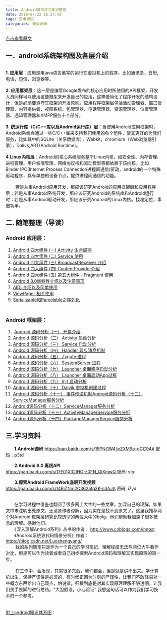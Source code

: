 ```yaml
---
title: Android进阶学习笔记整理
date: 2018-07-22 16:27:43
tags: 安卓源码
categories: 安卓源码
---
```

[点击查看原文](https://www.cnblogs.com/bugzone/p/9350418.html)

<div id="cnblogs_post_body" class="blogpost-body ">
    <div>
<h2>一．android系统架构图及各层介绍</h2>
<p style="text-align: center;"><img src="https://images2018.cnblogs.com/blog/612293/201807/612293-20180722160006222-1427704878.jpg" alt=""></p>
<strong>1. 应用层</strong>：应用是用java语言编写的运行在虚拟机上的程序，比如通讯录，日历,电话，短信，浏览器等。</div>
<div><br><strong>2. 应用框架层</strong>：这一层是编写Google发布的核心应用时所使用的API框架，开发人员同样可以使用这些框架来开发自己的应用，这样便简化了程序开发的结构设计，但是必须要遵守其框架的开发原则。应用程序框架层包括活动管理器、窗口管理器、内容提供者、视图系统、包管理器、电话管理器、资源管理器、位置管理器、通知管理器和XMPP服务十个部分。</div>
<div><br><strong>3. 统运行库（C/C++库以及Android运行库）层</strong>：当使用Android应用框架时，Android系统会通过一些C/C++库来支持我们使用的各个组件，使其更好的为我们服务，比如其中的SQLite（关系数据库），Webkit，chromium（Web浏览器引擎），Dalivk,ART(Android Runtime)。</div>
<div><br><strong>4.Linux内核层</strong>：Android的核心系统服务基于Linux内核，如安全性、内存管理、进程管理、用户权限管理、网络协议栈和驱动模型等都依赖于该内核，比如Binder IPC(Internet Process Connection进程间通信)驱动，android的一个特殊驱动程序，具有单独的设备节点，提供进程间通信的功能。</div>
<div>&nbsp; &nbsp; &nbsp; &nbsp; </div>
<div>&nbsp; &nbsp; &nbsp; &nbsp; 若是从事Android应用开发，那应该研究Android的应用框架层和应用程序层；若是从事Android系统开发，那应该研究Android的系统库和Android运行时；若是从事Android驱动开发，那应该研究Android的Linux内核。找准定位，事倍功半。</div>
<div>
<h2>二. 随笔整理（导读）</h2>
<h3>Android 应用层：</h3>







</div>
<div><ol>
<li><a id="homepage1_HomePageDays_DaysList_ctl05_DayList_TitleUrl_0" class="postTitle2" href="https://www.cnblogs.com/bugzone/p/activity_lifecycle.html" target="_blank">Android 四大组件 (一) Activity 生命周期</a></li>
<li><a id="homepage1_HomePageDays_DaysList_ctl02_DayList_TitleUrl_0" class="postTitle2" href="https://www.cnblogs.com/bugzone/p/android_service.html" target="_blank">Android 四大组件 (二) Service 使用</a></li>
<li><a id="homepage1_HomePageDays_DaysList_ctl01_DayList_TitleUrl_0" class="postTitle2" href="https://www.cnblogs.com/bugzone/p/BroadcastReceiver.html" target="_blank">Android 四大组件 (三) BroadcastReceiver 介绍</a></li>
<li><a id="homepage1_HomePageDays_DaysList_ctl00_DayList_TitleUrl_1" class="postTitle2" href="https://www.cnblogs.com/bugzone/p/ContentProvider.html" target="_blank">Android 四大组件 (四) ContentProvider介绍</a></li>
<li><a id="homepage1_HomePageDays_DaysList_ctl02_DayList_TitleUrl_0" class="postTitle2" href="https://www.cnblogs.com/bugzone/p/fragment.html" target="_blank">Android 四大组件 (五) 第五大组件 - Fragment 使用</a></li>
<li><a id="homepage1_HomePageDays_DaysList_ctl04_DayList_TitleUrl_0" class="postTitle2" href="https://www.cnblogs.com/bugzone/p/android8_new_features.html" target="_blank">Android 8.0新特性介绍以及注意事项</a></li>
<li><a id="homepage1_HomePageDays_DaysList_ctl01_DayList_TitleUrl_1" class="postTitle2" href="https://www.cnblogs.com/bugzone/p/aidl.html" target="_blank">AIDL介绍以及简单使用</a></li>
<li><a id="homepage1_HomePageDays_DaysList_ctl01_DayList_TitleUrl_0" class="postTitle2" href="https://www.cnblogs.com/bugzone/p/viewpager.html" target="_blank">ViewPager 相关使用</a></li>
<li><a id="homepage1_HomePageDays_DaysList_ctl00_DayList_TitleUrl_3" class="postTitle2" href="https://www.cnblogs.com/bugzone/p/Serializable_Parcelable.html" target="_blank">Serializable和Parcelable之序列化</a></li>





</ol></div>
<h3><br>Android 框架层：</h3>
<div><ol>
<li>&nbsp;<a id="homepage1_HomePageDays_DaysList_ctl00_DayList_TitleUrl_0" class="postTitle2" href="https://www.cnblogs.com/bugzone/p/readTheFuckingSourceCode.html" target="_blank">Android 源码分析（一） 开篇介绍</a></li>
<li><a id="homepage1_HomePageDays_DaysList_ctl04_DayList_TitleUrl_1" class="postTitle2" href="https://www.cnblogs.com/bugzone/p/startActivity.html" target="_blank">Android 源码分析（二） Activity 启动分析</a></li>
<li><a id="homepage1_HomePageDays_DaysList_ctl04_DayList_TitleUrl_0" class="postTitle2" href="https://www.cnblogs.com/bugzone/p/startService.html" target="_blank">Android 源码分析（三） Service 启动分析</a></li>
<li><a id="homepage1_HomePageDays_DaysList_ctl01_DayList_TitleUrl_4" class="postTitle2" href="https://www.cnblogs.com/bugzone/p/handler.html" target="_blank">Android 源码分析（四） Handler 异步消息机制</a></li>
<li><a id="homepage1_HomePageDays_DaysList_ctl01_DayList_TitleUrl_3" class="postTitle2" href="https://www.cnblogs.com/bugzone/p/zygote.html" target="_blank">Android 源码分析（五） Zygote 进程</a></li>
<li><a id="homepage1_HomePageDays_DaysList_ctl01_DayList_TitleUrl_2" class="postTitle2" href="https://www.cnblogs.com/bugzone/p/SystemServer.html" target="_blank">Android 源码分析（六） SystemServer 进程</a></li>
<li><a id="homepage1_HomePageDays_DaysList_ctl01_DayList_TitleUrl_1" class="postTitle2" href="https://www.cnblogs.com/bugzone/p/Launcher.html" target="_blank">Android 源码分析（七） Launcher 桌面程序启动分析</a></li>
<li><a id="homepage1_HomePageDays_DaysList_ctl01_DayList_TitleUrl_0" class="postTitle2" href="https://www.cnblogs.com/bugzone/p/Launcher_app.html" target="_blank">Android 源码分析（八） Launcher 桌面启动App过程</a></li>
<li><a id="homepage1_HomePageDays_DaysList_ctl00_DayList_TitleUrl_0" class="postTitle2" href="https://www.cnblogs.com/bugzone/p/init.html" target="_blank">Android 源码分析（九） Init 启动分析</a></li>
<li><a id="homepage1_HomePageDays_DaysList_ctl05_DayList_TitleUrl_0" class="postTitle2" href="https://www.cnblogs.com/bugzone/p/dalvik.html" target="_blank">Android 源码分析（十） Dalvik 虚拟机创建过程</a></li>
<li><a id="homepage1_HomePageDays_DaysList_ctl03_DayList_TitleUrl_0" class="postTitle2" href="https://www.cnblogs.com/bugzone/p/touchEvent.html" target="_blank">Android 源码分析（十一） 事件传递机制</a><a id="homepage1_HomePageDays_DaysList_ctl00_DayList_TitleUrl_2" class="postTitle2" href="https://www.cnblogs.com/bugzone/p/ServiceManager.html">Android源码分析（十二）ServiceManager服务分析</a></li>
<li><a id="homepage1_HomePageDays_DaysList_ctl00_DayList_TitleUrl_2" class="postTitle2" href="https://www.cnblogs.com/bugzone/p/ServiceManager.html" target="_blank">Android源码分析（十二）ServiceManager服务分析</a></li>
<li><a id="homepage1_HomePageDays_DaysList_ctl00_DayList_TitleUrl_1" class="postTitle2" href="https://www.cnblogs.com/bugzone/p/ActivityManagerService.html" target="_blank">Android源码分析（十三）ActivityManagerService服务分析</a></li>
<li><a id="homepage1_HomePageDays_DaysList_ctl00_DayList_TitleUrl_0" class="postTitle2" href="https://www.cnblogs.com/bugzone/p/PackageManagerService.html" target="_blank">Android源码分析（十四）PackageManagerService服务分析</a></li>





</ol></div>
<h2>三.学习资料</h2>
<p>　　<strong>1.Android源码</strong>&nbsp;<a href="https://pan.baidu.com/s/15PNt1W4jjxZXM9o-qCC94A" target="_blank">https://pan.baidu.com/s/15PNt1W4jjxZXM9o-qCC94A</a> 密码：p3td</p>
<p>　　<strong>2.Android 6.0 离线API</strong> <a href="https://pan.baidu.com/s/17E01X32lHOrz0FN_QlXmwQ%20" target="_blank">https://pan.baidu.com/s/17E01X32lHOrz0FN_QlXmwQ </a>密码: styi</p>
<p>　　<strong>3.探索Android FrameWork底层开发视频</strong> <a href="https://pan.baidu.com/s/14BiZNm2C362afq3K-c3AJA" target="_blank">https://pan.baidu.com/s/14BiZNm2C362afq3K-c3AJA</a> 密码: i7yd</p>
<div>&nbsp; &nbsp; &nbsp; &nbsp;</div>
<div>&nbsp; &nbsp; &nbsp;&nbsp; 在学习过程中借鉴也翻阅了很多网上大牛的一些文章，加深自己的理解，如果文中未注明出处原文，还请原作者谅解，因为实在是找不到原文了。这里我推荐两个对Android 框架层研究比较透彻的两位大牛的bolg，他们帮助我加深了很多概念的理解。感谢他们。<br>　　《深入理解Android系列》丛书的作者： <a href="http://www.cnblogs.com/innost" target="_blank">http://www.cnblogs.com/innost</a><br>　　《Android系统源代码情景分析》作者：<a href="https://blog.csdn.net/Luoshengyang/" target="_blank">https://blog.csdn.net/Luoshengyang/</a></div>
<div>&nbsp; &nbsp; &nbsp; &nbsp; 我的系列随笔只是作为一个自己的学习笔记，理解程度无法与两位大牛著作对比，但是可以作为读者或者自己初步探索Android源码和理解其实现原理的第一步。</div>
<div>&nbsp; &nbsp; &nbsp; &nbsp; </div>
<div>&nbsp; &nbsp; &nbsp; &nbsp; 在工作中，会发现，其实很多东西，我们都会，但是就是讲不出来。学计算机出生，保持严谨性是必须的，有时候正因为时刻的严谨性，让我们不敢轻易对一些概念东西给出自己观点，怕说错，归根到底是对其实现原理理解不够透彻，让我们畏手畏脚的进行总结。“大胆假设，小心验证” 我想这句话可以作为我们学习技术的一个参考。</div>
<div>&nbsp;</div>
<div>&nbsp;</div>
<div><span style="text-decoration: underline;">附上android知识体系图</span>：</div>
<div style="text-align: center;">　　<img src="https://images2018.cnblogs.com/blog/612293/201808/612293-20180805222343312-808261016.jpg" alt=""></div>
</div>